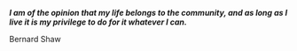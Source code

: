 _**I am of the opinion that my life belongs to the community, and as long as I live it is my privilege to do for it whatever I can.**_

Bernard Shaw